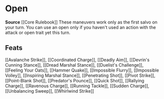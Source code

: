 ﻿---
id: '123'
name: Open
rarity: Common
source: '[[DATABASE/source/Core Rulebook|Core Rulebook]]'
trait:
- Open
type: Trait

---
# Open

**Source** [[Core Rulebook]] 
These maneuvers work only as the first salvo on your turn. You can use an open only if you haven't used an action with the attack or open trait yet this turn.

## Feats

[[Avalanche Strike]], [[Coordinated Charge]], [[Deadly Aim]], [[Devrin's Cunning Stance]], [[Dread Marshal Stance]], [[Duelist's Challenge]], [[Feeling Your Oats]], [[Hammer Quake]], [[Impossible Flurry]], [[Impossible Volley]], [[Inspiring Marshal Stance]], [[Penetrating Shot]], [[Pivot Strike]], [[Point-Blank Shot]], [[Predator's Pounce]], [[Quick Shot]], [[Rallying Charge]], [[Ravenous Charge]], [[Running Tackle]], [[Sudden Charge]], [[Unbalancing Sweep]], [[Whirlwind Strike]]